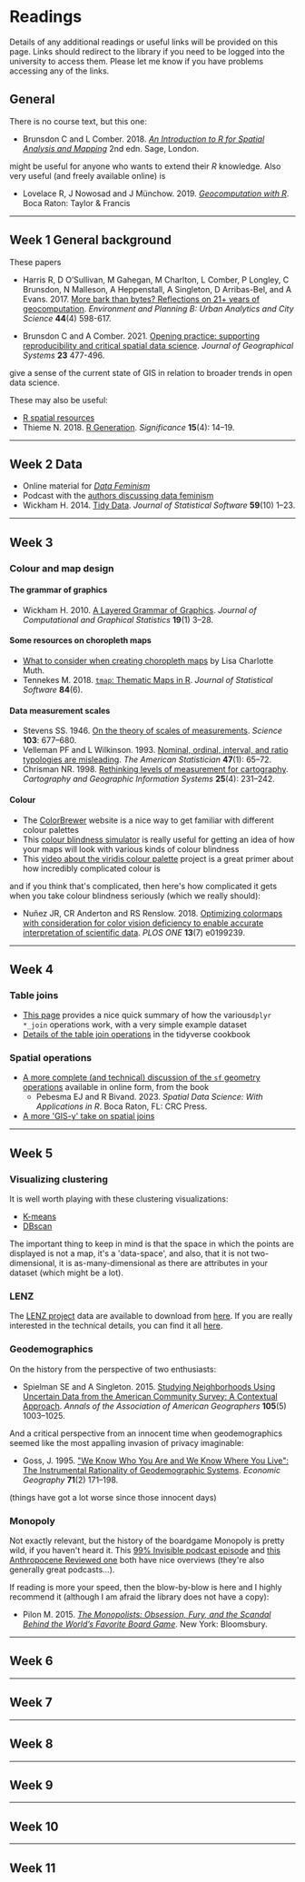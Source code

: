 # Readings
Details of any additional readings or useful links will be provided on this page. Links should redirect to the library if you need to be logged into the university to access them. Please let me know if you have problems accessing any of the links.

## General
There is no course text, but this one:

  + Brunsdon C and L Comber. 2018. [*An Introduction to R for Spatial Analysis and Mapping*](https://au.sagepub.com/en-gb/oce/an-introduction-to-r-for-spatial-analysis-and-mapping/book258267 "Brunsdon and Comber Introduction to R book") 2nd edn. Sage, London.

might be useful for anyone who wants to extend their *R* knowledge. Also very useful (and freely available online) is

  + Lovelace R, J Nowosad and J Münchow. 2019. [*Geocomputation with R*](https://geocompr.robinlovelace.net/ "Lovelace et al. Geocomputation with R book"). Boca Raton: Taylor & Francis

---

## Week 1 General background
These papers

+ Harris R, D O’Sullivan, M Gahegan, M Charlton, L Comber, P Longley, C Brunsdon, N Malleson, A Heppenstall, A Singleton, D Arribas-Bel, and A Evans. 2017. [More bark than bytes? Reflections on 21+ years of geocomputation](https://dx.doi.org/10.1177/2399808317710132 "More bark than bite..."). *Environment and Planning B: Urban Analytics and City Science* **44**(4) 598-617.

+ Brunsdon C and A Comber. 2021. [Opening practice: supporting reproducibility and critical spatial data science](http://link.springer.com/10.1007/s10109-020-00334-2 "Reproducible science"). _Journal of Geographical Systems_ **23** 477-496.

give a sense of the current state of GIS in relation to broader trends in open data science.

These may also be useful:

+ [R spatial resources](https://www.r-spatial.org/projects/ "R spatial stuff")
+ Thieme N. 2018. [R Generation](https://doi.org/10.1111/j.1740-9713.2018.01169.x "short article on the history of R"). _Significance_ **15**(4): 14–19.

---

## Week 2 Data
+ Online material for [_Data Feminism_](https://mitpressonpubpub.mitpress.mit.edu/data-feminism "Data feminism online stuff")
+ Podcast with  the [authors discussing data feminism](https://newbooksnetwork.com/catherine-dignazio-and-lauren-klein-data-feminism-mit-press-2020/ "data feminism on the new books network podcast")
+ Wickham H. 2014. [Tidy Data](https://dx.doi.org/10.18637/jss.v059.i10 "Hadley Wickham's article on 'tidy data'"). _Journal of Statistical Software_ **59**(10) 1–23.

---

## Week 3
### Colour and map design
#### The grammar of graphics
+ Wickham H. 2010. [A Layered Grammar of Graphics](https://dx.doi.org/10.1198/jcgs.2009.07098 "Hadley Wickham's article about a layered grammar of graphics"). _Journal of Computational and Graphical Statistics_ **19**(1) 3–28.

#### Some resources on choropleth maps
+ [What to consider when creating choropleth maps](https://blog.datawrapper.de/choroplethmaps/ "choropleth map design considerations") by Lisa Charlotte Muth.
+ Tennekes M. 2018. [`tmap`: Thematic Maps in R](https://www.jstatsoft.org/article/view/v084i06 "The paper introducing tmap to the world"). _Journal of Statistical Software_ **84**(6).

#### Data measurement scales
+ Stevens SS. 1946. [On the theory of scales of measurements](https://www.jstor.org/stable/1675368 "The original paper on scales of measurement - nominal, ordinal, interval, ratio"). _Science_ **103**: 677–680.
+ Velleman PF and L Wilkinson. 1993. [Nominal, ordinal, interval, and ratio typologies are misleading](https://www.jstor.org/stable/2684788 "A more recent take, suggesting the scales are limited, even if useful."). _The American Statistician_ **47**(1): 65–72.
+ Chrisman NR. 1998. [Rethinking levels of measurement for cartography](https://dx.doi.org/10.1559/152304098782383043 "An approach more related to cartographic questions."). _Cartography and Geographic Information Systems_ **25**(4): 231–242.

#### Colour
+ The [ColorBrewer](https://colorbrewer2.org "ColorBrewer website") website is a nice way to get familiar with different colour palettes
+ This [colour blindness simulator](https://www.color-blindness.com/coblis-color-blindness-simulator/ "colour blindness simulator") is really useful for getting an idea of how your maps will look with various kinds of colour blindness
+ This [video about the viridis colour palette](https://www.youtube.com/watch?v=xAoljeRJ3lU "viridis colour palette presentation") project is a great primer about how incredibly complicated colour is

and if you think that's complicated, then here's how complicated it gets when you take colour blindness seriously (which we really should):

+ Nuñez JR, CR Anderton and RS Renslow. 2018. [Optimizing colormaps with consideration for color vision deficiency to enable accurate interpretation of scientific data](https://dx.doi.org/10.1371/journal.pone.0199239 "taking colour blindness seriously"). _PLOS ONE_ **13**(7) e0199239.

---

## Week 4
### Table joins
+ [This page](https://statisticsglobe.com/r-dplyr-join-inner-left-right-full-semi-anti "Summary of the dplyr join operations") provides a nice quick summary of how the various`dplyr`  `*_join` operations work, with a very simple example dataset
+ [Details of the table join operations](https://rstudio-education.github.io/tidyverse-cookbook/transform-tables.html#joins "Joins in the tidyverse cookbook") in the tidyverse cookbook

### Spatial operations
+ [A more complete (and technical) discussion of the `sf` geometry operations](https://r-spatial.org/book/07-Introsf.html#sec-sfintro) available in online form, from the book
  + Pebesma EJ and R Bivand. 2023. _Spatial Data Science: With Applications in R_. Boca Raton, FL: CRC Press.
+ [A more 'GIS-y' take on spatial joins](https://gisgeography.com/spatial-join/)

---
## Week 5
### Visualizing clustering
It is well worth playing with these clustering visualizations:
+ [K-means](https://www.naftaliharris.com/blog/visualizing-k-means-clustering)
+ [DBscan](https://www.naftaliharris.com/blog/visualizing-dbscan-clustering/)

The important thing to keep in mind is that the space in which the points are displayed is not a map, it's a 'data-space', and also, that it is not two-dimensional, it is as-many-dimensional as there are attributes in your dataset (which might be a lot).

### LENZ
The [LENZ project](https://www.landcareresearch.co.nz/tools-and-resources/mapping/lenz/) data are available to download from [here](https://lris.scinfo.org.nz/data/?q=lenz "LENZ project data"). If you are really interested in the technical details, you can find it all [here](https://www.landcareresearch.co.nz/uploads/public/Tools-And-Resources/Maps/LENZ/LENZ_Technical_Guide.pdf "LENZ Technical Guide").

### Geodemographics
On the history from the perspective of two enthusiasts:

+ Spielman SE and A Singleton. 2015. [Studying Neighborhoods Using Uncertain Data from the American Community Survey: A Contextual Approach](https://www.tandfonline.com/doi/full/10.1080/00045608.2015.1052335). *Annals of the Association of American Geographers* **105**(5) 1003–1025.

And a critical perspective from an innocent time when geodemographics seemed like the most appalling invasion of privacy imaginable:

+ Goss, J. 1995. ["We Know Who You Are and We Know Where You Live": The Instrumental Rationality of Geodemographic Systems](https://www.jstor.org/stable/10.2307/144357). *Economic Geography* **71**(2) 171–198.

(things have got a lot worse since those innocent days)

### Monopoly
Not exactly relevant, but the history of the boardgame Monopoly is pretty wild, if you haven't heard it. This [99% Invisible podcast episode](https://99percentinvisible.org/episode/the-landlords-game/) and [this Anthropocene Reviewed one](https://www.wnycstudios.org/podcasts/anthropocene-reviewed/episodes/anthropocene-reviewed-monopoly-academic-decathlon) both have nice overviews (they're also generally great podcasts...). 

If reading is more your speed, then the blow-by-blow is here and I highly recommend it (although I am afraid the library does not have a copy):

+ Pilon M. 2015. [_The Monopolists: Obsession, Fury, and the Scandal Behind the World’s Favorite Board Game_](https://www.marypilon.com/monopoly). New York: Bloomsbury.

---
## Week 6


---
## Week 7


---
## Week 8


---
## Week 9


---
## Week 10


---
## Week 11
